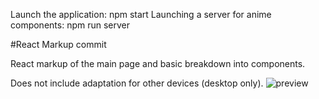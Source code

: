 Launch the application: npm start
Launching a server for anime components: npm run server

#React Markup commit

React markup of the main page and basic breakdown into components.

Does not include adaptation for other devices (desktop only).
![preview](https://github.com/Jeyzik/AniWatch/assets/85117815/24ecd007-4354-4773-aeaa-c2ce0c5f1dfd)
